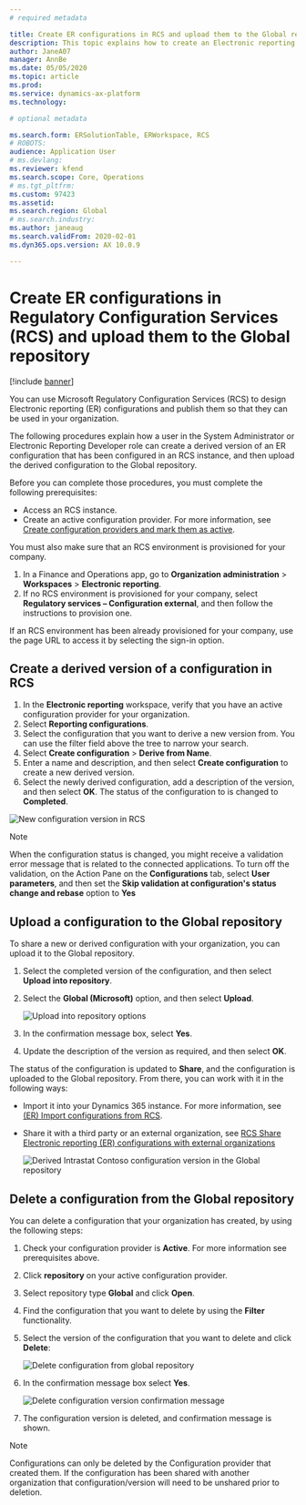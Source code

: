 ```yaml
---
# required metadata

title: Create ER configurations in RCS and upload them to the Global repository
description: This topic explains how to create an Electronic reporting (ER) configuration in Microsoft Regulatory Configuration Services (RCS) and upload it to the Global repository.
author: JaneA07
manager: AnnBe
ms.date: 05/05/2020
ms.topic: article
ms.prod: 
ms.service: dynamics-ax-platform
ms.technology: 

# optional metadata

ms.search.form: ERSolutionTable, ERWorkspace, RCS
# ROBOTS: 
audience: Application User
# ms.devlang: 
ms.reviewer: kfend
ms.search.scope: Core, Operations
# ms.tgt_pltfrm: 
ms.custom: 97423
ms.assetid: 
ms.search.region: Global
# ms.search.industry: 
ms.author: janeaug
ms.search.validFrom: 2020-02-01
ms.dyn365.ops.version: AX 10.0.9

---
```


# Create ER configurations in Regulatory Configuration Services (RCS) and upload them to the Global repository

[!include [banner](../includes/banner.md)]

You can use Microsoft Regulatory Configuration Services (RCS) to design Electronic reporting (ER) configurations and publish them so that they can be used in your organization.

The following procedures explain how a user in the System Administrator or Electronic Reporting Developer role can create a derived version of an ER configuration that has been configured in an RCS instance, and then upload the derived configuration to the Global repository. 

Before you can complete those procedures, you must complete the following prerequisites:

- Access an RCS instance.
- Create an active configuration provider. For more information, see [Create configuration providers and mark them as active](../../fin-ops-core/dev-itpro/analytics/tasks/er-configuration-provider-mark-it-active-2016-11.md).

You must also make sure that an RCS environment is provisioned for your company.

1. In a Finance and Operations app, go to **Organization administration** \> **Workspaces** \> **Electronic reporting**.
2. If no RCS environment is provisioned for your company, select **Regulatory services – Configuration external**, and then follow the instructions to provision one.

If an RCS environment has been already provisioned for your company, use the page URL to access it by selecting the sign-in option.

## Create a derived version of a configuration in RCS

1. In the **Electronic reporting** workspace, verify that you have an active configuration provider for your organization. 
2. Select **Reporting configurations**.
3. Select the configuration that you want to derive a new version from. You can use the filter field above the tree to narrow your search.
4. Select **Create configuration** \> **Derive from Name**.
5. Enter a name and description, and then select **Create configuration** to create a new derived version.
6. Select the newly derived configuration, add a description of the version, and then select **OK**. The status of the configuration to is changed to **Completed**.

![New configuration version in RCS](https://github.com/MicrosoftDocs/Dynamics-365-Operations/blob/Janeaug_RCSdocs/articles/finance/localizations/media/RCS_CompleteConfig.JPG)

> [!NOTE]
> When the configuration status is changed, you might receive a validation error message that is related to the connected applications. To turn off the validation, on the Action Pane on the **Configurations** tab, select **User parameters**, and then set the **Skip validation at configuration's status change and rebase** option to **Yes** 

## Upload a configuration to the Global repository

To share a new or derived configuration with your organization, you can upload it to the Global repository.

1. Select the completed version of the configuration, and then select **Upload into repository**.
2. Select the **Global (Microsoft)** option, and then select **Upload**.

    ![Upload into repository options](https://github.com/MicrosoftDocs/Dynamics-365-Operations/blob/Janeaug_RCSdocs/articles/finance/localizations/media/RCS_Upload_to_GlobalRepo_options.JPG)

3. In the confirmation message box, select **Yes**. 
4. Update the description of the version as required, and then select **OK**. 

The status of the configuration is updated to **Share**, and the configuration is uploaded to the Global repository. From there, you can work with it in the following ways:

- Import it into your Dynamics 365 instance. For more information, see [(ER) Import configurations from RCS](../../fin-ops-core/dev-itpro/analytics/tasks/import-configuration-rcs.md).
- Share it with a third party or an external organization, see [RCS Share Electronic reporting (ER) configurations with external organizations](https://github.com/MicrosoftDocs/Dynamics-365-Operations/blob/Janeaug_RCSdocs/articles/finance/localizations/media/rcs-global-share-configuration.md)

    ![Derived Intrastat Contoso configuration version in the Global repository](https://github.com/MicrosoftDocs/Dynamics-365-Operations/blob/Janeaug_RCSdocs/articles/finance/localizations/media/RCS_Config_upload_GlobalRepo.JPG)

## Delete a configuration from the Global repository
You can delete a configuration that your organization has created, by using the following steps: 
1.	Check your configuration provider is **Active**. For more information see prerequisites above.
2.	Click **repository** on your active configuration provider.
3.	Select repository type **Global** and click **Open**.
4.	Find the configuration that you want to delete by using the **Filter** functionality.
5.	Select the version of the configuration that you want to delete and click **Delete**:

    ![Delete configuration from global repository](https://github.com/MicrosoftDocs/Dynamics-365-Operations/blob/Janeaug_RCSdocs/articles/finance/localizations/media/RCS_Delete_from_GlobalRepo.JPG)

6.	In the confirmation message box select **Yes**.

    ![Delete configuration version confirmation message](https://github.com/MicrosoftDocs/Dynamics-365-Operations/blob/Janeaug_RCSdocs/articles/finance/localizations/media/RCS_Delete_from_GlobalRepo_Msg.JPG)
 
7.	The configuration version is deleted, and confirmation message is shown. 

> [!NOTE]
> Configurations can only be deleted by the Configuration provider that created them. If the configuration has been shared with another organization that configuration/version will need to be unshared prior to deletion.
 
